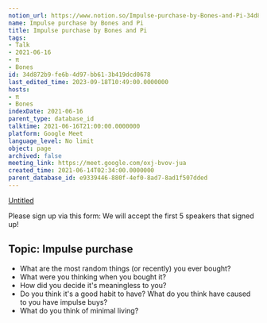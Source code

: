 ```yaml
---
notion_url: https://www.notion.so/Impulse-purchase-by-Bones-and-Pi-34d872b9fe6b4d97bb613b419dcd0678
name: Impulse purchase by Bones and Pi
title: Impulse purchase by Bones and Pi
tags:
- Talk
- 2021-06-16
- π
- Bones
id: 34d872b9-fe6b-4d97-bb61-3b419dcd0678
last_edited_time: 2023-09-18T10:49:00.0000000
hosts:
- π
- Bones
indexDate: 2021-06-16
parent_type: database_id
talktime: 2021-06-16T21:00:00.0000000
platform: Google Meet
language_level: No limit
object: page
archived: false
meeting_link: https://meet.google.com/oxj-bvov-jua
created_time: 2021-06-14T02:34:00.0000000
parent_database_id: e9339446-880f-4ef0-8ad7-8ad1f507dded
---
```


[Untitled](https://www.notion.so/cd877e06ad7149f69157f2c71bad5cca)   

Please sign up via this form:
We will accept the first  5 speakers  that signed up! 


## Topic: Impulse purchase

   - What are the most random things (or recently) you ever bought?
   - What were you thinking when you bought it?
   - How did you decide it's meaningless to you?
   - Do you think it's a good habit to have? What do you think have caused to you have impulse buys?
   - What do you think of minimal living?




